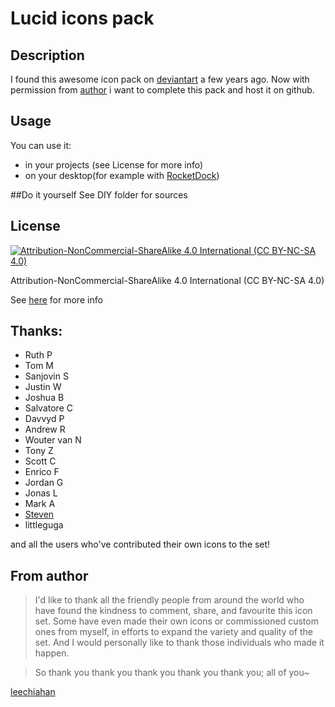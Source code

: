 # Lucid icons pack

## Description
I found this awesome icon pack on [deviantart](http://leechiahan.deviantart.com/art/Lucid-Icons-104175952) a few years ago.
Now with permission from [author](http://jlee.ca/) i want to complete this pack and host it on github.

## Usage
You can use it:
- in your projects (see License for more info)
- on your desktop(for example with [RocketDock](http://rocketdock.com/))

##Do it yourself
See DIY folder for sources
    
## License
[![Attribution-NonCommercial-ShareAlike 4.0 International (CC BY-NC-SA 4.0)](https://i.creativecommons.org/l/by-nc-sa/4.0/88x31.png)](http://creativecommons.org/licenses/by-nc-sa/4.0/)

Attribution-NonCommercial-ShareAlike 4.0 International (CC BY-NC-SA 4.0)

See [here](http://creativecommons.org/licenses/by-nc-sa/4.0/) for more info

## Thanks:
- Ruth P
- Tom M
- Sanjovin S
- Justin W
- Joshua B
- Salvatore C
- Davvyd P
- Andrew R
- Wouter van N
- Tony Z
- Scott C
- Enrico F
- Jordan G
- Jonas L
- Mark A
- [Steven](http://headshot1.deviantart.com/art/Extra-Lucid-Icons-145348674)
- littleguga

and all the users who've contributed their own icons to the set!

## From author
>I'd like to thank all the friendly people from around the
world who have found the kindness to comment, share, and 
favourite this icon set. Some have even made their own icons 
or commissioned custom ones from myself, in efforts to expand
the variety and quality of the set. And I would personally
like to thank those individuals who made it happen.

>So thank you thank you thank you thank you thank you; all of you~

[leechiahan](http://jlee.ca/)
